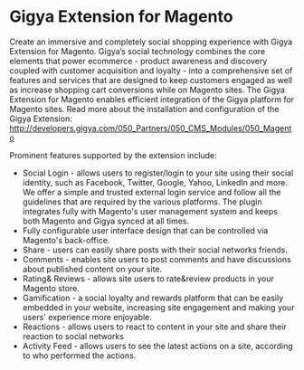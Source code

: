 <h1>Gigya Extension for Magento</h1>

Create an immersive and completely social shopping experience with Gigya Extension for Magento. Gigya’s social technology combines the core elements that power ecommerce - product awareness and discovery coupled with customer acquisition and loyalty - into a comprehensive set of features and services that are designed to keep customers engaged as well as increase shopping cart conversions while on Magento sites.  The Gigya Extension for Magento enables efficient integration of the Gigya platform for Magento sites. Read more about the installation and configuration of the Gigya Extension:
http://developers.gigya.com/050_Partners/050_CMS_Modules/050_Magento


Prominent features supported by the extension include:

* Social Login - allows users to register/login to your site using their social identity, such as Facebook, Twitter, Google, Yahoo, LinkedIn and more. We offer a simple and trusted external login service and follow all the guidelines that are required by the various platforms. The plugin integrates fully with Magento's user management system and keeps both Magento and Gigya synced at all times.
* Fully configurable user interface design that can be controlled via Magento's back-office.
* Share - users can easily share posts with their social networks friends.
* Comments - enables site users to post comments and have discussions about published content on your site.
* Rating& Reviews - allows site users to rate&review products in your Magento store.
* Gamification - a social loyalty and rewards platform that can be easily embedded in your website, increasing site engagement and making your users' experience more enjoyable.
* Reactions - allows users to react to content in your site and share their reaction to social networks
* Activity Feed - allows users to see the latest actions on a site, according to who performed the actions.




